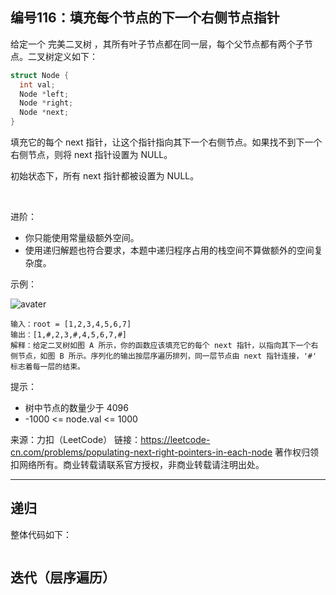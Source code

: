 ## 编号116：填充每个节点的下一个右侧节点指针

给定一个 完美二叉树 ，其所有叶子节点都在同一层，每个父节点都有两个子节点。二叉树定义如下：
```c++
struct Node {
  int val;
  Node *left;
  Node *right;
  Node *next;
}
```
填充它的每个 next 指针，让这个指针指向其下一个右侧节点。如果找不到下一个右侧节点，则将 next 指针设置为 NULL。

初始状态下，所有 next 指针都被设置为 NULL。

 

进阶：

* 你只能使用常量级额外空间。
* 使用递归解题也符合要求，本题中递归程序占用的栈空间不算做额外的空间复杂度。
 

示例：

![avater](https://assets.leetcode.com/uploads/2019/02/14/116_sample.png)

```
输入：root = [1,2,3,4,5,6,7]
输出：[1,#,2,3,#,4,5,6,7,#]
解释：给定二叉树如图 A 所示，你的函数应该填充它的每个 next 指针，以指向其下一个右侧节点，如图 B 所示。序列化的输出按层序遍历排列，同一层节点由 next 指针连接，'#' 标志着每一层的结束。 
```
提示：

* 树中节点的数量少于 4096
* -1000 <= node.val <= 1000

来源：力扣（LeetCode）
链接：https://leetcode-cn.com/problems/populating-next-right-pointers-in-each-node
著作权归领扣网络所有。商业转载请联系官方授权，非商业转载请注明出处。

---
## 递归

整体代码如下：
```c++

```

## 迭代（层序遍历）
